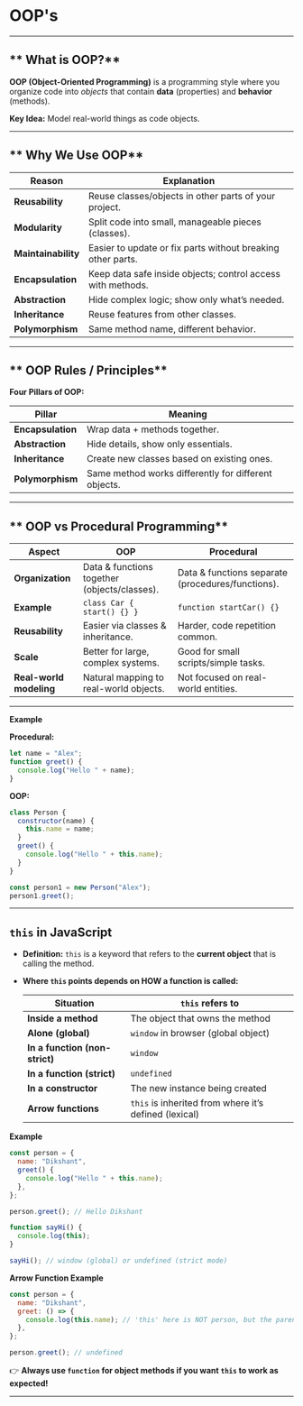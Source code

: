 # **OOP's**

---

## ** What is OOP?**

**OOP (Object-Oriented Programming)** is a programming style where you organize code into *objects* that contain **data** (properties) and **behavior** (methods).

**Key Idea:** Model real-world things as code objects.

---

## ** Why We Use OOP**

|  Reason            | Explanation                                                 |
| ------------------- | ----------------------------------------------------------- |
| **Reusability**     | Reuse classes/objects in other parts of your project.       |
| **Modularity**      | Split code into small, manageable pieces (classes).         |
| **Maintainability** | Easier to update or fix parts without breaking other parts. |
| **Encapsulation**   | Keep data safe inside objects; control access with methods. |
| **Abstraction**     | Hide complex logic; show only what’s needed.                |
| **Inheritance**     | Reuse features from other classes.                          |
| **Polymorphism**    | Same method name, different behavior.                       |

---

## ** OOP Rules / Principles**

**Four Pillars of OOP:**

| Pillar            | Meaning                                              |
| ----------------- | ---------------------------------------------------- |
| **Encapsulation** | Wrap data + methods together.                        |
| **Abstraction**   | Hide details, show only essentials.                  |
| **Inheritance**   | Create new classes based on existing ones.           |
| **Polymorphism**  | Same method works differently for different objects. |

---

## ** OOP vs Procedural Programming**

| Aspect                  | OOP                                          | Procedural                                        |
| ----------------------- | -------------------------------------------- | ------------------------------------------------- |
| **Organization**        | Data & functions together (objects/classes). | Data & functions separate (procedures/functions). |
| **Example**             | `class Car { start() {} }`                   | `function startCar() {}`                          |
| **Reusability**         | Easier via classes & inheritance.            | Harder, code repetition common.                   |
| **Scale**               | Better for large, complex systems.           | Good for small scripts/simple tasks.              |
| **Real-world modeling** | Natural mapping to real-world objects.       | Not focused on real-world entities.               |

---

**Example**

**Procedural:**

```js
let name = "Alex";
function greet() {
  console.log("Hello " + name);
}
```

**OOP:**

```js
class Person {
  constructor(name) {
    this.name = name;
  }
  greet() {
    console.log("Hello " + this.name);
  }
}

const person1 = new Person("Alex");
person1.greet();
```

---

## **`this` in JavaScript**

* **Definition:**
  `this` is a keyword that refers to the **current object** that is calling the method.

* **Where `this` points depends on HOW a function is called:**

  | Situation                      | `this` refers to                                      |
  | ------------------------------ | ----------------------------------------------------- |
  | **Inside a method**            | The object that owns the method                       |
  | **Alone (global)**             | `window` in browser (global object)                   |
  | **In a function (non-strict)** | `window`                                              |
  | **In a function (strict)**     | `undefined`                                           |
  | **In a constructor**           | The new instance being created                        |
  | **Arrow functions**            | `this` is inherited from where it’s defined (lexical) |

**Example**

```js
const person = {
  name: "Dikshant",
  greet() {
    console.log("Hello " + this.name);
  },
};

person.greet(); // Hello Dikshant

function sayHi() {
  console.log(this);
}

sayHi(); // window (global) or undefined (strict mode)
```

**Arrow Function Example**

```js
const person = {
  name: "Dikshant",
  greet: () => {
    console.log(this.name); // 'this' here is NOT person, but the parent scope (window)
  },
};

person.greet(); // undefined
```

👉 **Always use `function` for object methods if you want `this` to work as expected!**

---
